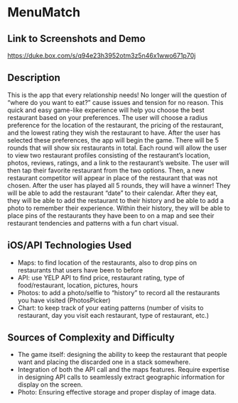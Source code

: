 # MenuMatch


## Link to Screenshots and Demo
https://duke.box.com/s/q94e23h3952otm3z5n46x1wwo671p70j

## Description


This is the app that every relationship needs! No longer will the question of “where do you want to eat?” cause issues and tension for no reason. This quick and easy game-like experience will help you choose the best restaurant based on your preferences. The user will choose a radius preference for the location of the restaurant, the pricing of the restaurant, and the lowest rating they wish the restaurant to have. After the user has selected these preferences, the app will begin the game. There will be 5 rounds that will show six restaurants in total. Each round will allow the user to view two restaurant profiles consisting of the restaurant’s location, photos, reviews, ratings, and a link to the restaurant’s website. The user will then tap their favorite restaurant from the two options. Then, a new restaurant competitor will appear in place of the restaurant that was not chosen. After the user has played all 5 rounds, they will have a winner! They will be able to add the restaurant “date” to their calendar. After they eat, they will be able to add the restaurant to their history and be able to add a photo to remember their experience. Within their history, they will be able to place pins of the restaurants they have been to on a map and see their restaurant tendencies and patterns with a fun chart visual. 


## iOS/API Technologies Used


- Maps: to find location of the restaurants, also to drop pins on restaurants that users have been to before
- API: use YELP API to find price, restaurant rating, type of food/restaurant, location, pictures, hours
- Photos: to add a photo/selfie to “history” to record all the restaurants you have visited (PhotosPicker)
- Chart: to keep track of your eating patterns (number of visits to restaurant, day you visit each restaurant, type of restaurant, etc.)


## Sources of Complexity and Difficulty
- The game itself: designing the ability to keep the restaurant that people want and placing the discarded one in a stack somewhere.
- Integration of both the API call and the maps features. Require expertise in designing API calls to seamlessly extract geographic information for display on the screen.
- Photo: Ensuring effective storage and proper display of image data.
